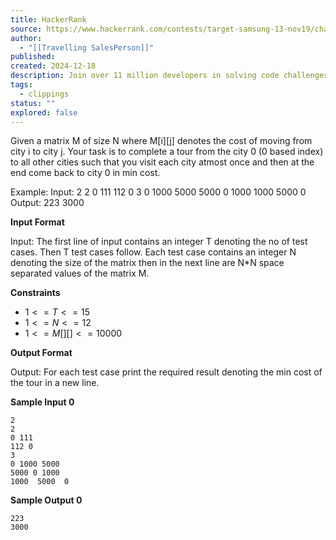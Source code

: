 ```yaml
---
title: HackerRank
source: https://www.hackerrank.com/contests/target-samsung-13-nov19/challenges/travelling-salesman-4/problem
author:
  - "[[Travelling SalesPerson]]"
published:
created: 2024-12-18
description: Join over 11 million developers in solving code challenges on HackerRank, one of the best ways to prepare for programming interviews.
tags:
  - clippings
status: ""
explored: false
---
```

Given a matrix M of size N where M[i][j] denotes the cost of moving from city i to city j. Your task is to complete a tour from the city 0 (0 based index) to all other cities such that you visit each city atmost once and then at the end come back to city 0 in min cost.

Example: Input: 2 2 0 111 112 0 3 0 1000 5000 5000 0 1000 1000 5000 0 Output: 223 3000

**Input Format**

Input: The first line of input contains an integer T denoting the no of test cases. Then T test cases follow. Each test case contains an integer N denoting the size of the matrix then in the next line are N*N space separated values of the matrix M.

**Constraints**
- $1<=T<=15$ 
- $1<=N<=12$ 
- $1<=M[][]<=10000$

**Output Format**

Output: For each test case print the required result denoting the min cost of the tour in a new line.

**Sample Input 0**

```
2
2
0 111
112 0
3
0 1000 5000
5000 0 1000
1000  5000  0
```

**Sample Output 0**

```
223
3000
```